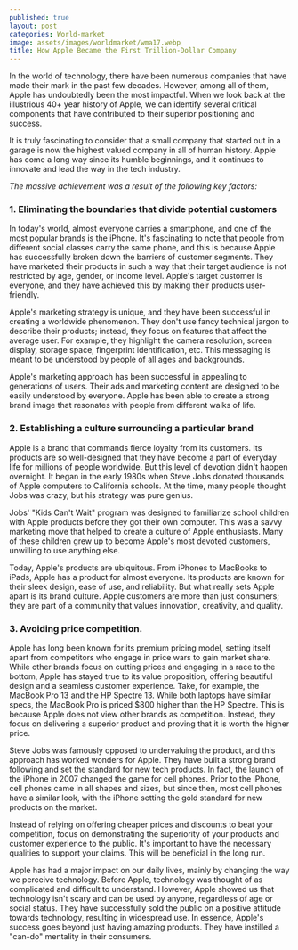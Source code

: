 ```yaml
---
published: true
layout: post
categories: World-market
image: assets/images/worldmarket/wma17.webp
title: How Apple Became the First Trillion-Dollar Company
---
```


In the world of technology, there have been numerous companies that have made their mark in the past few decades. However, among all of them, Apple has undoubtedly been the most impactful. When we look back at the illustrious 40+ year history of Apple, we can identify several critical components that have contributed to their superior positioning and success.

It is truly fascinating to consider that a small company that started out in a garage is now the highest valued company in all of human history. Apple has come a long way since its humble beginnings, and it continues to innovate and lead the way in the tech industry.

_The massive achievement was a result of the following key factors:_

### 1. Eliminating the boundaries that divide potential customers
In today's world, almost everyone carries a smartphone, and one of the most popular brands is the iPhone. It's fascinating to note that people from different social classes carry the same phone, and this is because Apple has successfully broken down the barriers of customer segments. They have marketed their products in such a way that their target audience is not restricted by age, gender, or income level. Apple's target customer is everyone, and they have achieved this by making their products user-friendly.

Apple's marketing strategy is unique, and they have been successful in creating a worldwide phenomenon. They don't use fancy technical jargon to describe their products; instead, they focus on features that affect the average user. For example, they highlight the camera resolution, screen display, storage space, fingerprint identification, etc. This messaging is meant to be understood by people of all ages and backgrounds.

Apple's marketing approach has been successful in appealing to generations of users. Their ads and marketing content are designed to be easily understood by everyone. Apple has been able to create a strong brand image that resonates with people from different walks of life.

### 2. Establishing a culture surrounding a particular brand
Apple is a brand that commands fierce loyalty from its customers. Its products are so well-designed that they have become a part of everyday life for millions of people worldwide. But this level of devotion didn't happen overnight. It began in the early 1980s when Steve Jobs donated thousands of Apple computers to California schools. At the time, many people thought Jobs was crazy, but his strategy was pure genius.

Jobs' "Kids Can't Wait" program was designed to familiarize school children with Apple products before they got their own computer. This was a savvy marketing move that helped to create a culture of Apple enthusiasts. Many of these children grew up to become Apple's most devoted customers, unwilling to use anything else.

Today, Apple's products are ubiquitous. From iPhones to MacBooks to iPads, Apple has a product for almost everyone. Its products are known for their sleek design, ease of use, and reliability. But what really sets Apple apart is its brand culture. Apple customers are more than just consumers; they are part of a community that values innovation, creativity, and quality.

### 3. Avoiding price competition.
Apple has long been known for its premium pricing model, setting itself apart from competitors who engage in price wars to gain market share. While other brands focus on cutting prices and engaging in a race to the bottom, Apple has stayed true to its value proposition, offering beautiful design and a seamless customer experience.
Take, for example, the MacBook Pro 13 and the HP Spectre 13. While both laptops have similar specs, the MacBook Pro is priced $800 higher than the HP Spectre. This is because Apple does not view other brands as competition. Instead, they focus on delivering a superior product and proving that it is worth the higher price.

Steve Jobs was famously opposed to undervaluing the product, and this approach has worked wonders for Apple. They have built a strong brand following and set the standard for new tech products. In fact, the launch of the iPhone in 2007 changed the game for cell phones. Prior to the iPhone, cell phones came in all shapes and sizes, but since then, most cell phones have a similar look, with the iPhone setting the gold standard for new products on the market.

Instead of relying on offering cheaper prices and discounts to beat your competition, focus on demonstrating the superiority of your products and customer experience to the public. It's important to have the necessary qualities to support your claims. This will be beneficial in the long run.

Apple has had a major impact on our daily lives, mainly by changing the way we perceive technology. Before Apple, technology was thought of as complicated and difficult to understand. However, Apple showed us that technology isn't scary and can be used by anyone, regardless of age or social status. They have successfully sold the public on a positive attitude towards technology, resulting in widespread use. In essence, Apple's success goes beyond just having amazing products. They have instilled a "can-do" mentality in their consumers.
